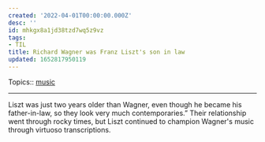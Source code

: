 ```yaml
---
created: '2022-04-01T00:00:00.000Z'
desc: ''
id: mhkgx8a1jd38tzd7wq5z9vz
tags:
- TIL
title: Richard Wagner was Franz Liszt's son in law
updated: 1652817950119
---
```

   
Topics::  [music](../unsorted/music.md)   
   
   
---   
   
Liszt was just two years older than Wagner, even though he became his father-in-law, so they look very much contemporaries.” Their relationship went through rocky times, but Liszt continued to champion Wagner's music through virtuoso transcriptions.